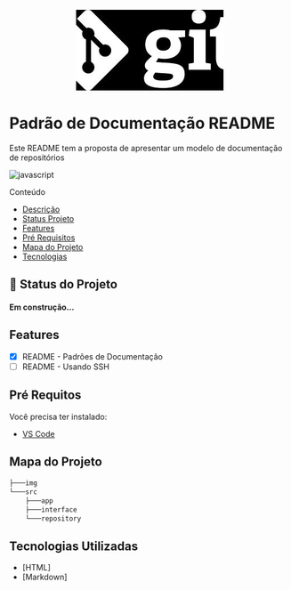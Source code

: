 <!-- ![logo](./img/logo.jpg) -->

<p align="center">
    <img src="./img/logo.jpg">
</p>

# Padrão de Documentação README
<!-- ## Titulo do README
### Titulo do README
#### Titulo do README
##### Titulo do README

<h1>Titulo por tag h</h1>
<h2>Titulo por tag h</h2>
<h3>Titulo por tag h</h3>
<h4>Titulo por tag h</h4> -->

<p id="descricacao">Este README tem a proposta de apresentar um modelo de documentação de repositórios<p>

![javascript](https://img.shields.io/badge/JavaScript-323330?style=for-the-badge&logo=javascript&logoColor=F7DF1E)

Conteúdo
<ul>
    <li> 
        <a href="#descricacao">Descrição</a>
    </li>
    <li>
        <a href="#statusprojeto">Status Projeto</a>
    </li>
    <li>
        <a href="#features">Features</a>
    </li>
    <li>
        <a href="#prerequisitos">Pré Requisitos</a>
    </li>
    <li>
        <a href="#mapaProjeto">Mapa do Projeto</a>
    </li>
    <li>
        <a href="#tecnologias">Tecnologias</a>
    </li>
</ul>

## :rocket: Status do Projeto
<p id="statusprojeto" ></p>
<h4 align="left"> 
    Em construção... 
</h4>

<p id="features" ></p>

## Features
- [x] README - Padrões de Documentação
- [ ] README - Usando SSH

<p id="prerequisitos" ></p>

## Pré Requitos
Você precisa ter instalado:

<ul>
    <li>
        <a href="https://code.visualstudio.com/">VS Code</a>
    </li>
</ul>

<p id="mapaProjeto" ></p>

## Mapa do Projeto
```
├───img
└───src
    ├───app
    ├───interface
    └───repository
```

<p id="tecnologias" ></p>

## Tecnologias Utilizadas
- [HTML]
- [Markdown]
